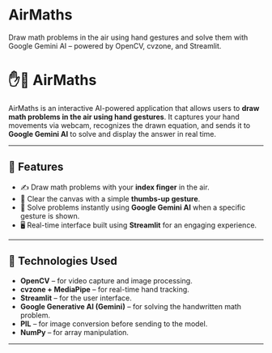 # AirMaths
Draw math problems in the air using hand gestures and solve them with Google Gemini AI – powered by OpenCV, cvzone, and Streamlit.
# ✋🧠 AirMaths

AirMaths is an interactive AI-powered application that allows users to **draw math problems in the air using hand gestures**. It captures your hand movements via webcam, recognizes the drawn equation, and sends it to **Google Gemini AI** to solve and display the answer in real time.

---

## 📌 Features

- ✍️ Draw math problems with your **index finger** in the air.
- 🧽 Clear the canvas with a simple **thumbs-up gesture**.
- 🚀 Solve problems instantly using **Google Gemini AI** when a specific gesture is shown.
- 🖥️ Real-time interface built using **Streamlit** for an engaging experience.

---

## 🔧 Technologies Used

- **OpenCV** – for video capture and image processing.
- **cvzone + MediaPipe** – for real-time hand tracking.
- **Streamlit** – for the user interface.
- **Google Generative AI (Gemini)** – for solving the handwritten math problem.
- **PIL** – for image conversion before sending to the model.
- **NumPy** – for array manipulation.

---
